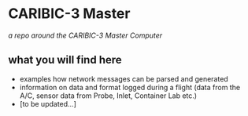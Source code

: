 # CARIBIC-3 Master
*a repo around the CARIBIC-3 Master Computer*

## what you will find here
 - examples how network messages can be parsed and generated
 - information on data and format logged during a flight (data from the A/C, sensor data from Probe, Inlet, Container Lab etc.)
 - [to be updated...]
